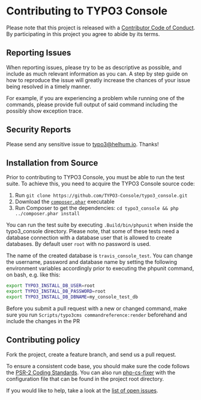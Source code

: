 # Contributing to TYPO3 Console

Please note that this project is released with a
[Contributor Code of Conduct](http://contributor-covenant.org/version/1/4/).
By participating in this project you agree to abide by its terms.

## Reporting Issues

When reporting issues, please try to be as descriptive as possible, and include
as much relevant information as you can. A step by step guide on how to
reproduce the issue will greatly increase the chances of your issue being
resolved in a timely manner.

For example, if you are experiencing a problem while running one of the
commands, please provide full output of said command including the possibly
show exception trace.

## Security Reports

Please send any sensitive issue to [typo3@helhum.io](mailto:typo3@helhum.io). Thanks!

## Installation from Source

Prior to contributing to TYPO3 Console, you must be able to run the test suite.
To achieve this, you need to acquire the TYPO3 Console source code:

1. Run `git clone https://github.com/TYPO3-Console/typo3_console.git`
2. Download the [`composer.phar`](https://getcomposer.org/composer.phar) executable
3. Run Composer to get the dependencies: `cd typo3_console && php ../composer.phar install`

You can run the test suite by executing `.Build/bin/phpunit` when inside the
typo3_console directory. Please note, that some of these tests need a database connection
with a database user that is allowed to create databases. By default user `root` with no password is used.

The name of the created database is `travis_console_test`. You can change the username,
 password and database name by setting the following environment variables accordingly
 prior to executing the phpunit command, on bash, e.g. like this:
 
```bash
export TYPO3_INSTALL_DB_USER=root
export TYPO3_INSTALL_DB_PASSWORD=root
export TYPO3_INSTALL_DB_DBNAME=my_console_test_db
```

Before you submit a pull request with a new or changed command,
make sure you run `Scripts/typo3cms commandreference:render` beforehand
and include the changes in the PR

Contributing policy
-------------------

Fork the project, create a feature branch, and send us a pull request.

To ensure a consistent code base, you should make sure the code follows
the [PSR-2 Coding Standards](http://www.php-fig.org/psr/psr-2/). You can also
run [php-cs-fixer](https://github.com/FriendsOfPHP/PHP-CS-Fixer) with the
configuration file that can be found in the project root directory.

If you would like to help, take a look at the [list of open issues](https://github.com/TYPO3-Console/typo3_console/issues).
